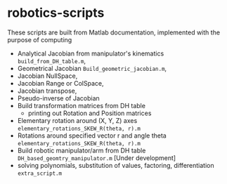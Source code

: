 # robotics-scripts

These scripts are built from Matlab documentation,
implemented with the purpose of computing

- Analytical Jacobian from manipulator's kinematics `build_from_DH_table.m`,
- Geometrical Jacobian `Build_geometric_jacobian.m`,
- Jacobian NullSpace,
- Jacobian Range or ColSpace,
- Jacobian transpose,
- Pseudo-inverse of Jacobian
- Build transformation matrices from DH table
  - printing out Rotation and Position matrices
- Elementary rotation around (X, Y, Z) axes `elementary_rotations_SKEW_R(theta, r).m`
- Rotations around specified vector r and angle theta `elementary_rotations_SKEW_R(theta, r).m`
- Build robotic manipulator/arm from DH table `DH_based_geomtry_manipulator.m` [Under development]
- solving polynomials, substitution of values, factoring, differentiation `extra_script.m`
